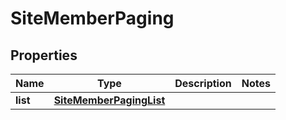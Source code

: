 

# SiteMemberPaging

## Properties

Name | Type | Description | Notes
------------ | ------------- | ------------- | -------------
**list** | [**SiteMemberPagingList**](SiteMemberPagingList.md) |  | 



